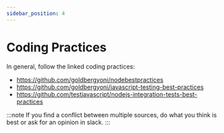 ```yaml
---
sidebar_position: 4
---
```


# Coding Practices

In general, follow the linked coding practices:

-   https://github.com/goldbergyoni/nodebestpractices
-   https://github.com/goldbergyoni/javascript-testing-best-practices
-   https://github.com/testjavascript/nodejs-integration-tests-best-practices

:::note
If you find a conflict between multiple sources, do what you think is best or ask for an opinion in slack.
:::
